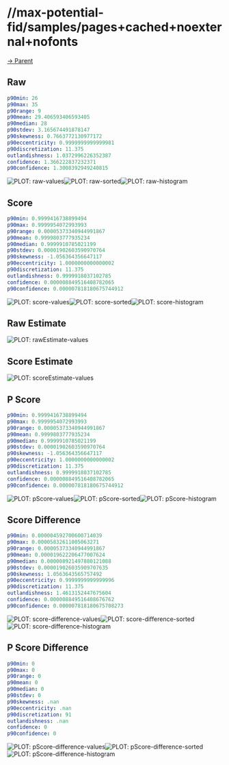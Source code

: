 
# //max-potential-fid/samples/pages+cached+noexternal+nofonts

[→ Parent](../..)


## Raw


```yaml
p90min: 26
p90max: 35
p90range: 9
p90mean: 29.406593406593405
p90median: 28
p90stdev: 3.165674491878147
p90skewness: 0.7663772130977172
p90eccentricity: 0.9999999999999981
p90discretization: 11.375
outlandishness: 1.0372996226352387
confidence: 1.366222837232371
p90confidence: 1.3008392949240815

```

![PLOT: raw-values](./raw/values.svg)![PLOT: raw-sorted](./raw/sorted.svg)![PLOT: raw-histogram](./raw/histogram.svg)
## Score


```yaml
p90min: 0.9999416738899494
p90max: 0.9999954072993993
p90range: 0.00005373340944991867
p90mean: 0.9999803777935234
p90median: 0.9999910785021199
p90stdev: 0.00001902603590970764
p90skewness: -1.056364356647117
p90eccentricity: 1.0000000000000002
p90discretization: 11.375
outlandishness: 0.9999918037102785
confidence: 0.000008849516408782065
p90confidence: 0.000007818180675744912

```

![PLOT: score-values](./score/values.svg)![PLOT: score-sorted](./score/sorted.svg)![PLOT: score-histogram](./score/histogram.svg)
## Raw Estimate

![PLOT: rawEstimate-values](./rawEstimate/values.svg)
## Score Estimate

![PLOT: scoreEstimate-values](./scoreEstimate/values.svg)
## P Score


```yaml
p90min: 0.9999416738899494
p90max: 0.9999954072993993
p90range: 0.00005373340944991867
p90mean: 0.9999803777935234
p90median: 0.9999910785021199
p90stdev: 0.00001902603590970764
p90skewness: -1.056364356647117
p90eccentricity: 1.0000000000000002
p90discretization: 11.375
outlandishness: 0.9999918037102785
confidence: 0.000008849516408782065
p90confidence: 0.000007818180675744912

```

![PLOT: pScore-values](./pScore/values.svg)![PLOT: pScore-sorted](./pScore/sorted.svg)![PLOT: pScore-histogram](./pScore/histogram.svg)
## Score Difference


```yaml
p90min: 0.000004592700600714039
p90max: 0.00005832611005063271
p90range: 0.00005373340944991867
p90mean: 0.000019622206477007624
p90median: 0.000008921497880121088
p90stdev: 0.000019026035909707635
p90skewness: 1.0563643565757492
p90eccentricity: 0.9999999999999996
p90discretization: 11.375
outlandishness: 1.4613152447675604
confidence: 0.000008849516408676762
p90confidence: 0.000007818180675708273

```

![PLOT: score-difference-values](./score-difference/values.svg)![PLOT: score-difference-sorted](./score-difference/sorted.svg)![PLOT: score-difference-histogram](./score-difference/histogram.svg)
## P Score Difference


```yaml
p90min: 0
p90max: 0
p90range: 0
p90mean: 0
p90median: 0
p90stdev: 0
p90skewness: .nan
p90eccentricity: .nan
p90discretization: 91
outlandishness: .nan
confidence: 0
p90confidence: 0

```

![PLOT: pScore-difference-values](./pScore-difference/values.svg)![PLOT: pScore-difference-sorted](./pScore-difference/sorted.svg)![PLOT: pScore-difference-histogram](./pScore-difference/histogram.svg)
